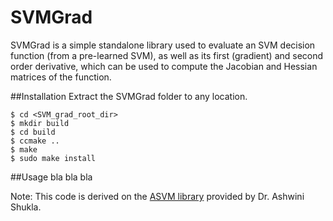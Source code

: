 # SVMGrad
SVMGrad is a simple standalone library used to evaluate an SVM decision function (from a pre-learned SVM), as well as its first (gradient) and second order derivative, which can be used to compute the Jacobian and Hessian matrices of the function.

##Installation
Extract the SVMGrad folder to any location.
```
$ cd <SVM_grad_root_dir>
$ mkdir build
$ cd build
$ ccmake ..
$ make
$ sudo make install
```

##Usage
bla bla bla


Note: This code is derived on the [ASVM library](https://github.com/epfl-lasa/A-SVM) provided by Dr. Ashwini Shukla.
